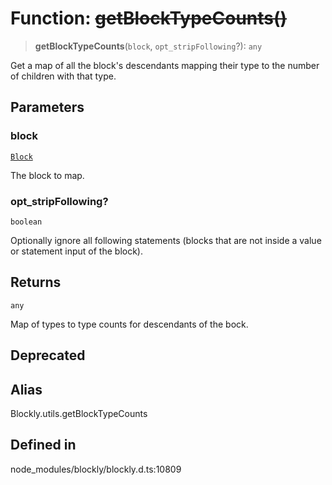# Function: ~~getBlockTypeCounts()~~

> **getBlockTypeCounts**(`block`, `opt_stripFollowing`?): `any`

Get a map of all the block's descendants mapping their type to the number of
children with that type.

## Parameters

### block

[`Block`](../../classes/Block.md)

The block to map.

### opt_stripFollowing?

`boolean`

Optionally ignore all following
statements (blocks that are not inside a value or statement input
of the block).

## Returns

`any`

Map of types to type counts for descendants of the bock.

## Deprecated

## Alias

Blockly.utils.getBlockTypeCounts

## Defined in

node_modules/blockly/blockly.d.ts:10809
